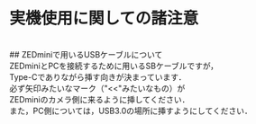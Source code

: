# 実機使用に関しての諸注意

<br>
## ZEDminiで用いるUSBケーブルについて
<br>
ZEDminiとPCを接続するために用いるSBケーブルですが，<br>
Type-Cでありながら挿す向きが決まっています．<br>
必ず矢印みたいなマーク（"<<"みたいなもの）が<br>
ZEDminiのカメラ側に来るように挿してください．<br>
また，PC側については，USB3.0の場所に挿すようにしてください．<br>
<br>
